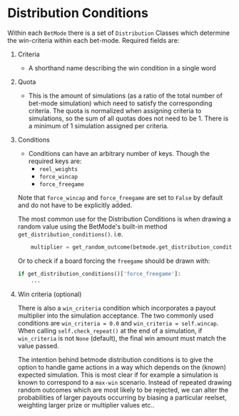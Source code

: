 # Distribution Conditions

Within each `BetMode` there is a set of `Distribution` Classes which determine the win-criteria within each bet-mode. Required fields are:

1. Criteria
    * A shorthand name describing the win condition in a single word
2. Quota
    * This is the amount of simulations (as a ratio of the total number of bet-mode simulation) which need to satisfy the corresponding criteria. The quota is normalized when assigning criteria to simulations, so the sum of all quotas does not need to be 1. There is a minimum of 1 simulation assigned per criteria.
3. Conditions
    * Conditions can have an arbitrary number of keys. Though the required keys are:
        * `reel_weights` 
        * `force_wincap`
        * `force_freegame`

    Note that `force_wincap` and `force_freegame` are set to `False` by default and do not have to be explicitly added.
    
    The most common use for the Distribution Conditions is when drawing a random value using the BetMode's built-in method `get_distribution_conditions()`. i.e.
    ```python
        multiplier = get_random_outcome(betmode.get_distribution_conditions()['mult_values'])
    ```
    Or to check if a board forcing the `freegame` should be drawn with:
    ```python
    if get_distribution_conditions()['force_freegame']:
        ...
    ```

4. Win criteria (optional)

    
    There is also a `win_criteria` condition which incorporates a payout multiplier into the simulation acceptance. The two commonly used conditions are `win_criteria = 0.0` and `win_criteria = self.wincap`. When calling `self.check_repeat()` at the end of a simulation, if `win_criteria` is not `None` (default), the final win amount must match the value passed. 

    The intention behind betmode distribution conditions is to give the option to handle game actions in a way which depends on the (known) expected simulation. This is most clear if for example a simulation is known to correspond to a `max-win` scenario. Instead of repeated drawing random outcomes which are most likely to be rejected, we can alter the probabilities of larger payouts occurring by biasing a particular reelset, weighting larger prize or multiplier values etc..